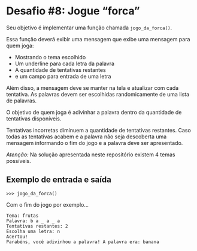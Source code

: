 # Desafio #8: Jogue “forca”

Seu objetivo é implementar uma função chamada `jogo_da_forca()`.

Essa função deverá exibir uma mensagem que exibe uma mensagem para quem joga:

- Mostrando o tema escolhido
- Um underline para cada letra da palavra
- A quantidade de tentativas restantes
- e um campo para entrada de uma letra

Além disso, a mensagem deve se manter na tela e atualizar com cada tentativa. As palavras devem ser escolhidas randomicamente de uma lista de palavras.

O objetivo de quem joga é adivinhar a palavra dentro da quantidade de tentativas disponíveis.

Tentativas incorretas diminuem a quantidade de tentativas restantes. Caso todas as tentativas acabem e a palavra não seja descoberta uma mensagem informando o fim do jogo e a palavra deve ser apresentado.

*Atenção:* Na solução apresentada neste repositório existem 4 temas possíveis. 

## Exemplo de entrada e saída

```console
>>> jogo_da_forca()
```

Com o fim do jogo por exemplo...

```console
Tema: frutas
Palavra: b a _ a _ a
Tentativas restantes: 2
Escolha uma letra: n
Acertou!
Parabéns, você adivinhou a palavra! A palavra era: banana
```